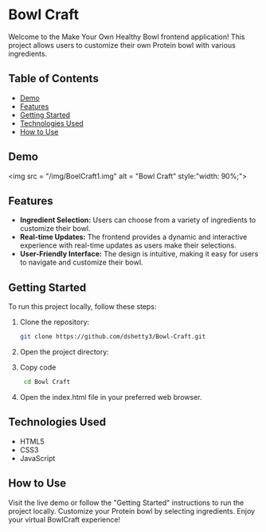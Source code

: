 # Bowl Craft

Welcome to the Make Your Own Healthy Bowl frontend application! This project allows users to customize their own Protein bowl with various ingredients.

## Table of Contents
- [Demo](#demo)
- [Features](#features)
- [Getting Started](#getting-started)
- [Technologies Used](#technologies-used)
- [How to Use](#how-to-use)


## Demo
<img src = "/img/BoelCraft1.img" alt = "Bowl Craft" style:"width: 90%;"> 

## Features
- **Ingredient Selection:** Users can choose from a variety of ingredients to customize their bowl.
- **Real-time Updates:** The frontend provides a dynamic and interactive experience with real-time updates as users make their selections.
- **User-Friendly Interface:** The design is intuitive, making it easy for users to navigate and customize their bowl.

## Getting Started
To run this project locally, follow these steps:

1. Clone the repository:
   ```bash
   git clone https://github.com/dshetty3/Bowl-Craft.git

2. Open the project directory:

3. Copy code
   ```bash
    cd Bowl Craft

3. Open the index.html file in your preferred web browser.

## Technologies Used

- HTML5
- CSS3
- JavaScript
  
## How to Use
Visit the live demo or follow the "Getting Started" instructions to run the project locally.
Customize your Protein bowl by selecting ingredients.
Enjoy your virtual BowlCraft experience!   

